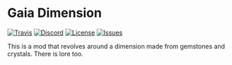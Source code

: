 # Gaia Dimension
[![Travis](https://img.shields.io/travis/Andromander/Gaia-Dimension.svg)](https://travis-ci.org/Andromander/Gaia-Dimension) 
[![Discord](https://img.shields.io/discord/404597598633328643.svg)](https://discord.gg/g7BBHB6)
[![License](https://img.shields.io/github/license/Andromander/Gaia-Dimension)](LICENSE)
[![Issues](https://img.shields.io/github/issues/Andromander/Gaia-Dimension)](https://github.com/Andromander/Gaia-Dimension/issues)

This is a mod that revolves around a dimension made from gemstones and crystals. There is lore too.

